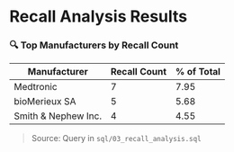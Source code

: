 # Recall Analysis Results

### 🔍 Top Manufacturers by Recall Count

| Manufacturer          | Recall Count | % of Total |
|-----------------------|--------------|------------|
| Medtronic             | 7            |7.95        |
| bioMerieux SA         | 5            | 5.68       |
| Smith & Nephew Inc.   | 4            | 4.55       |


> Source: Query in `sql/03_recall_analysis.sql`



